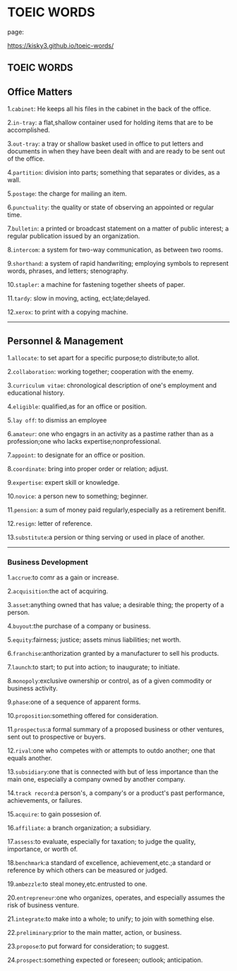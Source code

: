 # TOEIC WORDS

page:

https://kisky3.github.io/toeic-words/

## TOEIC WORDS

## Office Matters
1.`cabinet`: He keeps all his files in the cabinet in the back of the office.

2.`in-tray`: a flat,shallow container used for holding items that are to be accomplished.

3.`out-tray`: a tray or shallow basket used in office to put letters and documents in when they have been dealt with and are ready to be sent out of the office.

4.`partition`: division into parts; something that separates or divides, as a wall.

5.`postage`: the charge for mailing an item.

6.`punctuality`: the quality or state of observing an appointed or regular time.

7.`bulletin`: a printed or broadcast statement on a matter of public interest; a regular publication issued by an organization.

8.`intercom`: a system for two-way communication, as between two rooms.

9.`shorthand`: a system of rapid handwriting; employing symbols to represent words, phrases, and letters; stenography.

10.`stapler`: a machine for fastening together sheets of paper.

11.`tardy`: slow in moving, acting, ect;late;delayed.

12.`xerox`: to print with a copying machine.

***

## Personnel & Management
1.`allocate`: to set apart for a specific purpose;to distribute;to allot.

2.`collaboration`: working together; cooperation with the enemy.

3.`curriculum vitae`: chronological description of one's employment and educational history.

4.`eligible`: qualified,as for an office or position.

5.`lay off`: to dismiss an employee

6.`amateur`: one who engagrs in an activity as a pastime rather than as a profession;one who lacks expertise;nonprofessional.

7.`appoint`: to designate for an office or position.

8.`coordinate`: bring into proper order or relation; adjust.

9.`expertise`: expert skill or knowledge.

10.`novice`: a person new to something; beginner.

11.`pension`: a sum of money paid regularly,especially as a retirement benifit.

12.`resign`: letter of reference.

13.`substitute`:a persion or thing serving or used in place of another.

***
### Business Development
1.`accrue`:to comr as a gain or increase.

2.`acquisition`:the act of acquiring.

3.`asset`:anything owned that has value; a desirable thing; the property of a person.

4.`buyout`:the purchase of a company or business.

5.`equity`:fairness; justice; assets minus liabilities; net worth.

6.`franchise`:anthorization granted by a manufacturer to sell his products.

7.`launch`:to start; to put into action; to inaugurate; to initiate.

8.`monopoly`:exclusive ownership or control, as of a given commodity or business activity.

9.`phase`:one of a sequence of apparent forms.

10.`proposition`:something offered for consideration.

11.`prospectus`:a formal summary of a proposed business or other ventures, sent out to prospective or buyers.

12.`rival`:one who competes with or attempts to outdo another; one that equals another.

13.`subsidiary`:one that is connected with but of less importance than the main one, especially a company owned by another company.

14.`track record`:a person's, a company's or a product's past performance, achievements, or failures.

15.`acquire`: to gain possesion of.

16.`affiliate`: a branch organization; a subsidiary.

17.`assess`:to evaluate, especially for taxation; to judge the quality, importance, or worth of.

18.`benchmark`:a standard of excellence, achievement,etc.;a standard or reference by which others can be measured or judged.

19.`ambezzle`:to steal money,etc.entrusted to one.

20.`entrepreneur`:one who organizes, operates, and especially assumes the risk of business venture.

21.`integrate`:to make into a whole; to unify; to join with something else.

22.`preliminary`:prior to the main matter, action, or business.

23.`propose`:to put forward for consideration; to suggest.

24.`prospect`:something expected or foreseen; outlook; anticipation.
###
